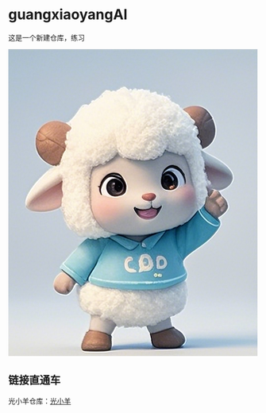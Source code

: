 # guangxiaoyangAI
这是一个新建仓库，练习

![小羊可可爱爱](https://github.com/YounceLiang/guangxiaoyangAI/blob/main/images/%E5%B0%8F%E7%BE%8A%E5%8F%AF%E5%8F%AF%E7%88%B1%E7%88%B1.png)

## 链接直通车
光小羊仓库：[光小羊](http://github.com/YounceLiang/guangxiaoyangAI)
